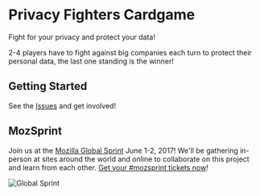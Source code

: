 # Privacy Fighters Cardgame
Fight for your privacy and protect your data!

2-4 players have to fight against big companies each turn to protect their personal data, the last one standing is the winner!

## Getting Started

See the [Issues](https://github.com/felipez3r0/privacy-fighters-cardgame/issues) and get involved!

## MozSprint

Join us at the [Mozilla Global Sprint](http://mozilla.github.io/global-sprint/) June 1-2, 2017! 
We'll be gathering in-person at sites around the world and online to collaborate on this project and learn from each other. [Get your #mozsprint tickets now](http://mozilla.github.io/global-sprint/)!

![Global Sprint](https://cloud.githubusercontent.com/assets/617994/24632585/b2b07dcc-1892-11e7-91cf-f9e473187cf7.png)
